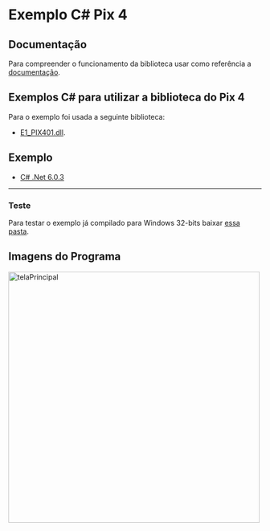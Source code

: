 # Exemplo C# Pix 4

## Documentação
Para compreender o funcionamento da biblioteca usar como referência a [documentação](https://elgindevelopercommunity.github.io/group__g13.html).

## Exemplos C# para utilizar a biblioteca do Pix 4

Para o exemplo foi usada a seguinte biblioteca:
- [E1_PIX401.dll](https://github.com/ElginDeveloperCommunity/Equipamentos/blob/master/Elgin/Monitores/PIX%204/Bibliotecas/E1_PIX4-v01.01.03.zip).

## Exemplo
- [C# .Net 6.0.3](https://github.com/ElginDeveloperCommunity/Equipamentos/tree/master/Elgin/Monitores/PIX%204/Exemplos/C%23/Exemplo%20Pix4)
<hr>

### Teste
Para testar o exemplo já compilado para Windows 32-bits baixar [essa pasta](https://github.com/ElginDeveloperCommunity/Equipamentos/tree/master/Elgin/Monitores/PIX%204/Exemplos/C%23/Exemplo%20Pix4/bin/x86/Debug/net6.0-windows).

## Imagens do Programa ##

<img src="https://user-images.githubusercontent.com/78883867/188019337-972d5316-a913-444d-a3f1-c4db680edfe0.png" alt="telaPrincipal" style="width:500px;"/>
